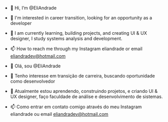 - 👋 Hi, I’m @EliAndrade
- 👀 I'm interested in career transition, looking for an opportunity as a developer
- 🌱 I am currently learning, building projects, and creating UI & UX designer, I study systems analysis and development.
- 📫 How to reach me through my Instagram eliandrade or email eliandradev@hotmail.com

- 👋 Olá, sou @EliAndrade
- 👀 Tenho interesse em transição de carreira, buscando oportunidade como desenvolvedor
- 🌱 Atualmente estou aprendendo, construindo projetos, e criando UI & UX designer, faço faculdade de análise e desenvolvimento de sistemas.
- 📫 Como entrar em contato comigo através do meu Instagram eliandrade ou email eliandradev@hotmail.com

